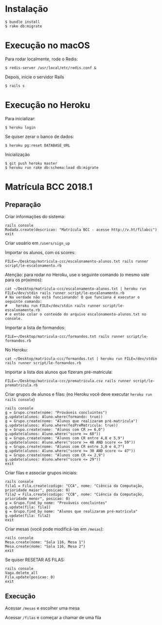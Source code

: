 # Instalação

    $ bundle install
    $ rake db:migrate

# Execução no macOS

Para rodar localmente, rode o Redis:

    $ redis-server /usr/local/etc/redis.conf &

Depois, inicie o servidor Rails

    $ rails s

# Execução no Heroku

Para inicializar:

    $ heroku login

Se quiser zerar o banco de dados:

    $ heroku pg:reset DATABASE_URL

Inicialização

    $ git push heroku master
    $ heroku run rake db:schema:load db:migrate

# Matrícula BCC 2018.1

## Preparação

Criar informações do sistema:

    rails console
    Rodada.create(descricao: "Matrícula BCC - acesse http://v.ht/filabcc")
    exit

Criar usuário em `/users/sign_up`

Importar os alunos, com os scores:

    FILE=~/Desktop/matricula-ccc/escalonamento-alunos.txt rails runner script/le-escalonamento.rb

Atenção: para rodar no Heroku, use o seguinte comando (o mesmo vale para os próximos):

    cat ~/Desktop/matricula-ccc/escalonamento-alunos.txt | heroku run FILE=/dev/stdin rails runner script/le-escalonamento.rb
    # Na verdade não está funcionando! O que funciona é executar o seguinte comando:
    #    heroku run FILE=/dev/stdin rails runner script/le-escalonamento.rb
    # e então colar o conteúdo do arquivo escalonamento-alunos.txt no console.

Importar a lista de formandos:

    FILE=~/Desktop/matricula-ccc/formandos.txt rails runner script/le-formandos.rb

No Heroku:

    cat ~/Desktop/matricula-ccc/formandos.txt | heroku run FILE=/dev/stdin rails runner script/le-formandos.rb

Importar a lista dos alunos que fizeram pré-matrícula:

    FILE=~/Desktop/matricula-ccc/prematricula.csv rails runner script/le-prematricula.rb

Criar grupos de alunos e filas: (no Heroku você deve executar `heroku run rails console`)

    rails console
    g = Grupo.create(nome: "Prováveis concluintes")
    g.update(alunos: Aluno.where(formando: true))
    g = Grupo.create(nome: "Alunos que realizaram pré-matrícula")
    g.update(alunos: Aluno.where(fezPreMatricula: true))
    g = Grupo.create(nome: "Alunos com CR >= 6,0")
    g.update(alunos: Aluno.where("score >= 60"))
    g = Grupo.create(nome: "Alunos com CR entre 4,8 e 5,9")
    g.update(alunos: Aluno.where("score >= 48 AND score <= 59"))
    g = Grupo.create(nome: "Alunos com CR entre 3,0 e 4,7")
    g.update(alunos: Aluno.where("score >= 30 AND score <= 47"))
    g = Grupo.create(nome: "Alunos com CR <= 2,9")
    g.update(alunos: Aluno.where("score <= 29"))
    exit

Criar filas e associar grupos iniciais:

    rails console
    fila1 = Fila.create(codigo: "CCA", nome: "Ciência da Computação, prioridade maior", posicao: 0)
    fila2 = Fila.create(codigo: "CCB", nome: "Ciência da Computação, prioridade menor", posicao: 0)
    g = Grupo.find_by nome: "Prováveis concluintes"
    g.update(fila: fila1)
    g = Grupo.find_by nome: "Alunos que realizaram pré-matrícula"
    g.update(fila: fila2)
    exit

Criar mesas (você pode modificá-las em `/mesas`):

    rails console
    Mesa.create(nome: "Sala 116, Mesa 1")
    Mesa.create(nome: "Sala 116, Mesa 2")
    exit

Se quiser RESETAR AS FILAS:

    rails console
    Vaga.delete_all
    Fila.update(posicao: 0)
    exit


## Execução

Acessar `/mesas` e escolher uma mesa

Acessar `/filas` e começar a chamar de uma fila
